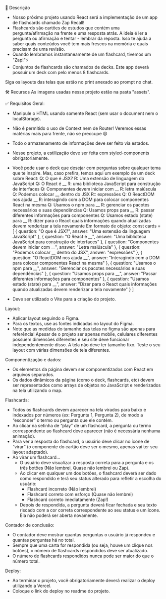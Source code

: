 📝 Descrição
- Nosso próximo projeto usando React será a implementação de um app de flashcards chamado Zap Recall! 
- Flashcards são cartões de estudos que contém uma pergunta/afirmação na frente e uma resposta atrás. A ideia é ler a pergunta ou afirmação e tentar - lembrar da reposta. Isso te ajuda a saber quais conteúdos você tem mais frescos na memória e quais precisam de uma revisão.
- Quando lembramos instantaneamente de um flashcard, tivemos um "Zap!"⚡
- Conjuntos de flashcards são chamados de decks. Este app deverá possuir um deck com pelo menos 8 flashcards.

Siga os layouts das telas que estão no print anexado ao prompt no chat. 


🛠️ Recursos
As imagens usadas nesse projeto estão na pasta "assets".


✅ Requisitos
Geral:
- Manipule o HTML usando somente React (sem usar o document nem o localStorage). 
- Não é permitido o uso de Context nem de Router! Veremos essas matérias mais para frente, não se preocupe 😄
- Todo o armazenamento de informações deve ser feito via estados.
- Nesse projeto, a estilização deve ser feita com styled-components obrigatoriamente.
- Você pode usar o deck que desejar com perguntas sobre qualquer tema que te inspire. Mas, caso prefira, temos aqui um exemplo de um deck sobre React:
    Q: O que é JSX? R: Uma extensão de linguagem do JavaScript
    Q: O React é __  R: uma biblioteca JavaScript para construção de interfaces
    Q: Componentes devem iniciar com __  R: letra maiúscula
    Q: Podemos colocar __ dentro do JSX R:: expressões
    Q: O ReactDOM nos ajuda __  R: interagindo com a DOM para colocar componentes React na mesma
    Q: Usamos o npm para __  R: gerenciar os pacotes necessários e suas dependências
    Q: Usamos props para __ R: passar diferentes informações para componentes 
    Q: Usamos estado (state) para __  R: dizer para o React quais informações quando atualizadas devem renderizar a tela novamente
    Em formato de objeto:
    const cards = [
	{ question: "O que é JSX?", answer: "Uma extensão da linguagem JavaScript" },
	{ question: "O React é __", answer: "Uma biblioteca JavaScript para construção de interfaces" },
	{ question: "Componentes devem iniciar com __", answer: "Letra maiúscula" },
	{ question: "Podemos colocar __ dentro do JSX", answer: "expressões" },
	{ question: "O ReactDOM nos ajuda __", answer: "Interagindo com a DOM para colocar componentes React na mesma" },
	{ question: "Usamos o npm para __", answer: "Gerenciar os pacotes necessários e suas dependências" },
	{ question: "Usamos props para __", answer: "Passar diferentes informações para componentes" },
	{ question: "Usamos estado (state) para __", answer: "Dizer para o React quais informações quando atualizadas devem renderizar a tela novamente" }
    ]

- Deve ser utilizado o Vite para a criação do projeto.

Layout:
- Aplicar layout seguindo o Figma.
- Para os textos, use as fontes indicadas no layout do Figma.
- Note que as medidas do tamanho das telas no figma são apenas para referência! 
    Apesar de o projeto ser apenas mobile, celulares diferentes possuem dimensões diferentes e seu site deve funcionar independentemente disso. 
    A tela não deve ter tamanho fixo. Teste o seu layout com várias dimensões de tela diferentes.


Componentização e dados:
- Os elementos da página devem ser componentizados com React em arquivos separados.
- Os dados dinâmicos da página (como o deck, flashcards, etc) devem ser representados como arrays de objetos no JavaScript e renderizados na tela utilizando o map.     


Flashcards:
- Todos os flashcards devem aparecer na tela virados para baixo e indexados por números (ex: Pergunta 1, Pergunta 2), de modo a “esconder” o termo ou pergunta que ele contém.
- Ao clicar na setinha de “play” de um flashcard, a pergunta ou termo correspondente ao flashcard deve aparecer (não é necessária nenhuma animação).
- Para ver a resposta do flashcard, o usuário deve clicar no ícone de “virar” (o componente do cartão deve ser o mesmo, apenas vai ter seu layout adaptado).
- Ao virar um flashcard...
    - O usuário deve visualizar a resposta correta para a pergunta e os três botões (Não lembrei, Quase não lembrei ou Zap).
    - Ao clicar em qualquer um dos botões, o flashcard deverá ser dado como respondido e terá seu status alterado para refletir a escolha do usuário:
        - Flashcard incorreto (Não lembrei)
        - Flashcard correto com esforço (Quase não lembrei)
        - Flashcard correto imediatamente (Zap!)
    - Depois de respondida, a pergunta deverá ficar fechada e seu texto riscado com a cor correta correspondente ao seu status e um ícone. Ela não poderá ser aberta novamente.

Contador de conclusão:
- O contador deve mostrar quantas perguntas o usuário já respondeu e quantas perguntas há no total.
- Sempre que uma carta for respondida (ou seja, houve um clique nos botões), o número de flashcards respondidos deve ser atualizado.
- O número de flashcards respondidos nunca pode ser maior do que o número total.

Deploy:
- Ao terminar o projeto, você obrigatoriamente deverá realizar o deploy utilizando a Vercel.
- Coloque o link do deploy no readme do projeto.

